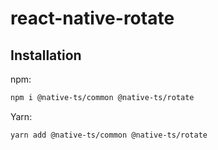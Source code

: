 # react-native-rotate

## Installation

npm:

```sh
npm i @native-ts/common @native-ts/rotate
```

Yarn:

```sh
yarn add @native-ts/common @native-ts/rotate
```